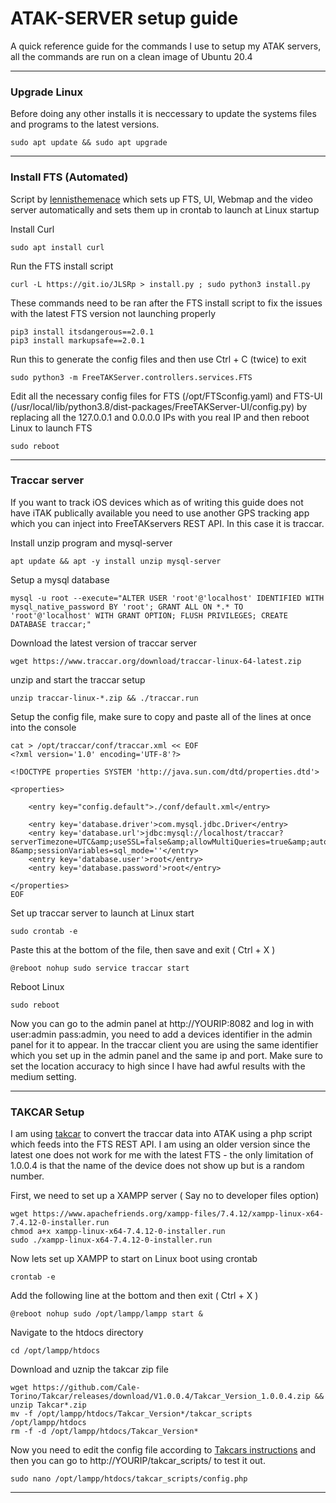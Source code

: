 

# ATAK-SERVER setup guide

A quick reference guide for the commands I use to setup my ATAK servers, all the commands are run on a clean image of Ubuntu 20.4

---

### Upgrade Linux

Before doing any other installs it is neccessary to update the systems files and programs to the latest versions.

    sudo apt update && sudo apt upgrade
---

### Install FTS (Automated)

Script by [lennisthemenace](https://github.com/lennisthemenace/FreeTAKServer-Installer "lennisthemenace") which sets up FTS, UI, Webmap and the video server automatically and sets them up in crontab to launch at Linux startup

Install Curl

    sudo apt install curl
 
Run the FTS install script

    curl -L https://git.io/JLSRp > install.py ; sudo python3 install.py

These commands need to be ran after the FTS install script to fix the issues with the latest FTS version not launching properly

    pip3 install itsdangerous==2.0.1
    pip3 install markupsafe==2.0.1

Run this to generate the config files and then use Ctrl + C (twice) to exit

    sudo python3 -m FreeTAKServer.controllers.services.FTS 

Edit all the necessary config files for FTS (/opt/FTSconfig.yaml) and FTS-UI (/usr/local/lib/python3.8/dist-packages/FreeTAKServer-UI/config.py) by replacing all the 127.0.0.1 and 0.0.0.0 IPs with you real IP and then reboot Linux to launch FTS

    sudo reboot
---

### Traccar server

If you want to track iOS devices which as of writing this guide does not have iTAK publically available you need to use another GPS tracking app which you can inject into FreeTAKservers REST API. In this case it is traccar.

Install unzip program and mysql-server

    apt update && apt -y install unzip mysql-server

Setup a mysql database

    mysql -u root --execute="ALTER USER 'root'@'localhost' IDENTIFIED WITH mysql_native_password BY 'root'; GRANT ALL ON *.* TO 'root'@'localhost' WITH GRANT OPTION; FLUSH PRIVILEGES; CREATE DATABASE traccar;"

Download the latest version of traccar server

    wget https://www.traccar.org/download/traccar-linux-64-latest.zip

unzip and start the traccar setup

    unzip traccar-linux-*.zip && ./traccar.run

Setup the config file, make sure to copy and paste all of the lines at once into the console

   

    cat > /opt/traccar/conf/traccar.xml << EOF
    <?xml version='1.0' encoding='UTF-8'?>
    
    <!DOCTYPE properties SYSTEM 'http://java.sun.com/dtd/properties.dtd'>
    
    <properties>
    
        <entry key="config.default">./conf/default.xml</entry>
    
        <entry key='database.driver'>com.mysql.jdbc.Driver</entry>
        <entry key='database.url'>jdbc:mysql://localhost/traccar?serverTimezone=UTC&amp;useSSL=false&amp;allowMultiQueries=true&amp;autoReconnect=true&amp;useUnicode=yes&amp;characterEncoding=UTF-8&amp;sessionVariables=sql_mode=''</entry>
        <entry key='database.user'>root</entry>
        <entry key='database.password'>root</entry>
    
    </properties>
    EOF


Set up traccar server to launch at Linux start

    sudo crontab -e

Paste this at the bottom of the file, then save and exit ( Ctrl + X )

    @reboot nohup sudo service traccar start

Reboot Linux

    sudo reboot

Now you can go to the admin panel at http://YOURIP:8082 and log in with user:admin pass:admin, you need to add a devices identifier in the admin panel for it to appear. In the traccar client you are using the same identifier which you set up in the admin panel and the same ip and port. Make sure to set the location accuracy to high since I have had awful results with the medium setting.

---

### TAKCAR Setup

I am using [takcar](https://github.com/Cale-Torino/Takcar "takcar") to convert the traccar data into ATAK using a php script which feeds into the FTS REST API. I am using an older version since the latest one does not work for me with the latest FTS - the only limitation of 1.0.0.4 is that  the name of the device does not show up but is a random number.

First, we need to set up a XAMPP server ( Say no to developer files option)

    wget https://www.apachefriends.org/xampp-files/7.4.12/xampp-linux-x64-7.4.12-0-installer.run
    chmod a+x xampp-linux-x64-7.4.12-0-installer.run
    sudo ./xampp-linux-x64-7.4.12-0-installer.run

Now lets set up XAMPP to start on Linux boot using crontab

    crontab -e
    
Add the following line at the bottom and then exit ( Ctrl + X )

    @reboot nohup sudo /opt/lampp/lampp start &

Navigate to the htdocs directory

    cd /opt/lampp/htdocs
    
Download and uznip the takcar zip file

    wget https://github.com/Cale-Torino/Takcar/releases/download/V1.0.0.4/Takcar_Version_1.0.0.4.zip && unzip Takcar*.zip
    mv -f /opt/lampp/htdocs/Takcar_Version*/takcar_scripts /opt/lampp/htdocs
    rm -f -d /opt/lampp/htdocs/Takcar_Version*
    
 Now you need to edit the config file according to [Takcars instructions](https://github.com/Cale-Torino/Takcar) and then you can go to http://YOURIP/takcar_scripts/ to test it out.
 
    sudo nano /opt/lampp/htdocs/takcar_scripts/config.php
   
---


